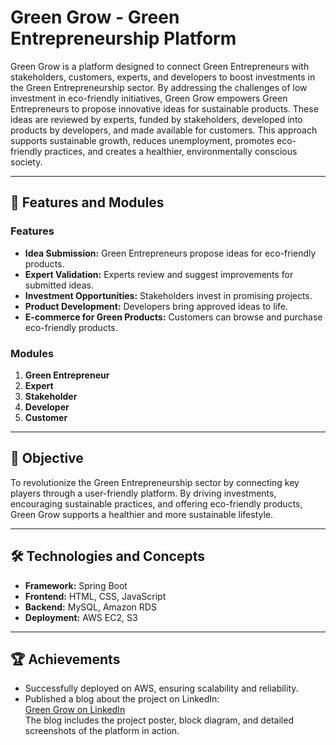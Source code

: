 # Green Grow - Green Entrepreneurship Platform

Green Grow is a platform designed to connect Green Entrepreneurs with stakeholders, customers, experts, and developers to boost investments in the Green Entrepreneurship sector. By addressing the challenges of low investment in eco-friendly initiatives, Green Grow empowers Green Entrepreneurs to propose innovative ideas for sustainable products. These ideas are reviewed by experts, funded by stakeholders, developed into products by developers, and made available for customers. This approach supports sustainable growth, reduces unemployment, promotes eco-friendly practices, and creates a healthier, environmentally conscious society.

---

## 🚀 Features and Modules

### Features
- **Idea Submission:** Green Entrepreneurs propose ideas for eco-friendly products.
- **Expert Validation:** Experts review and suggest improvements for submitted ideas.
- **Investment Opportunities:** Stakeholders invest in promising projects.
- **Product Development:** Developers bring approved ideas to life.
- **E-commerce for Green Products:** Customers can browse and purchase eco-friendly products.

### Modules
1. **Green Entrepreneur**
2. **Expert**
3. **Stakeholder**
4. **Developer**
5. **Customer**

---

## 🎯 Objective

To revolutionize the Green Entrepreneurship sector by connecting key players through a user-friendly platform. By driving investments, encouraging sustainable practices, and offering eco-friendly products, Green Grow supports a healthier and more sustainable lifestyle.

---

## 🛠 Technologies and Concepts

- **Framework:** Spring Boot
- **Frontend:** HTML, CSS, JavaScript
- **Backend:** MySQL, Amazon RDS
- **Deployment:** AWS EC2, S3

---

## 🏆 Achievements

- Successfully deployed on AWS, ensuring scalability and reliability.
- Published a blog about the project on LinkedIn:  
  [Green Grow on LinkedIn](https://www.linkedin.com/pulse/green-grow-garimella-gayatri-sanjana/?trackingId=hhcyFelMZb%2F0qwJXfd55rQ%3D%3D)  
  The blog includes the project poster, block diagram, and detailed screenshots of the platform in action.

